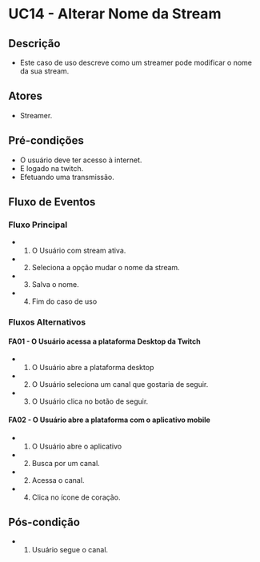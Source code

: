 # UC14 - Alterar Nome da Stream
## Descrição
* Este caso de uso descreve como um streamer pode modificar o nome da sua stream.

## Atores
* Streamer.

## Pré-condições
* O usuário deve ter acesso à internet.
* E logado na twitch.
* Efetuando uma transmissão.

## Fluxo de Eventos
### Fluxo Principal
* 1. O Usuário com stream ativa.
* 2. Seleciona a opção mudar o nome da stream.
* 3. Salva o nome.
* 4. Fim do caso de uso 

### Fluxos Alternativos
#### FA01 - O Usuário acessa a plataforma Desktop da Twitch
* 1. O Usuário abre a plataforma desktop
* 2. O Usuário seleciona um canal que gostaria de seguir.
* 3. O Usuário clica no botão de seguir.

#### FA02 - O Usuário abre a plataforma com o aplicativo mobile
* 1. O Usuário abre o aplicativo
* 2. Busca por um canal.
* 2. Acessa o canal.
* 4. Clica no ícone de coração.

## Pós-condição

* 1. Usuário segue o canal.
